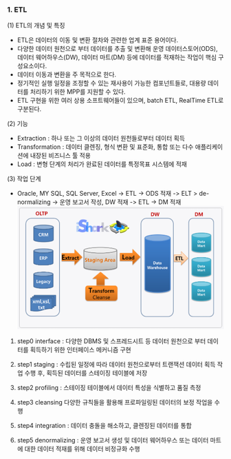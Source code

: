 ### 1. ETL

(1) ETL의 개념 및 특징
- ETL은 데이터의 이동 및 변환 절차와 관련한 업계 표준 용어이다.
- 다양한 데이터 원천으로 부터 데이터를 추출 및 변환해 운영 데이터스토어(ODS), 데이터 웨어하우스(DW), 데이터 마트(DM) 등에 데이터를 적재하는 작업이 핵심 구성요소이다.
- 데이터 이동과 변환을 주 목적으로 한다.
- 정기적인 실행 일정을 조정할 수 있는 재사용이 가능한 컴포넌트들로, 대용량 데이터를 처리하기 위한 MPP를 지원할 수 있다.
- ETL 구현을 위한 여러 상용 소프트웨어들이 있으며, batch ETL, RealTime ETL로 구분된다.

(2) 기능
- Extraction : 하나 또는 그 이상의 데이터 원천들로부터 데이터 획득
- Transformation : 데이터 클렌징, 형식 변환 및 표준화, 통합 또는 다수 애플리케이션에 내장된 비즈니스 툴 적용
- Load : 변형 단계의 처리가 완료된 데이터를 특정목표 시스템에 적재

(3) 작업 단계
-  Oracle, MY SQL, SQL Server, Excel -> ETL -> ODS 적재 -> ELT > de-normalizing -> 운영 보고서 작성, DW 적재 -> ETL -> DM 적재
![Alt text](image.png)

1) step0 interface : 다양한 DBMS 및 스프레드시트 등 데이터 원천으로 부터 데이터를 획득하기 위한 인터페이스 메커니즘 구현

2) step1 staging : 수립된 일정에 따라 데이터 원천으로부터 트랜잭션 데이터 획득 작업 수행 후, 획득된 데이터를 스테이징 테이블에 저장

3) step2 profiling : 스테이징 테이블에서 데이터 특성을 식별하고 품질 측정

4) step3 cleansing  다양한 규칙들을 활용해 프로파일링된 데이터의 보정 작업을 수행

5) step4 integration : 데이터 충돌을 해소하고, 클렌징된 데이터를 통합

6) step5 denormalizing : 운영 보고서 생성 및 데이터 웨어하우스 또는 데이터 마트에 대한 데이터 적재를 위해 데이터 비정규화 수행

 